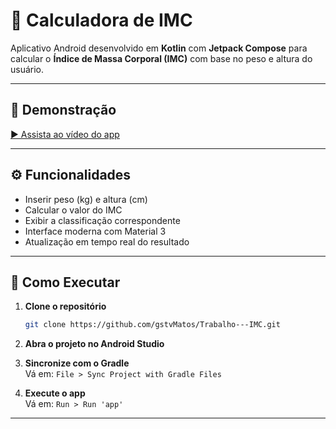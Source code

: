 # 🧮 Calculadora de IMC

Aplicativo Android desenvolvido em **Kotlin** com **Jetpack Compose** para calcular o **Índice de Massa Corporal (IMC)** com base no peso e altura do usuário.

---

## 🎥 Demonstração

[▶️ Assista ao vídeo do app](https://drive.google.com/file/d/1LjSOnl7mRgEZSXCLhzMwX6iYBDss3Qq1/view?usp=sharing)

---

## ⚙️ Funcionalidades

- Inserir peso (kg) e altura (cm)  
- Calcular o valor do IMC  
- Exibir a classificação correspondente  
- Interface moderna com Material 3  
- Atualização em tempo real do resultado  

---

## 🚀 Como Executar

1. **Clone o repositório**  
   ```bash
   git clone https://github.com/gstvMatos/Trabalho---IMC.git
   ```

2. **Abra o projeto no Android Studio**

3. **Sincronize com o Gradle**  
   Vá em: `File > Sync Project with Gradle Files`

4. **Execute o app**  
   Vá em: `Run > Run 'app'`

---


